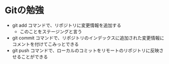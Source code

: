 # Gitの勉強
- git add コマンドで、リポジトリに変更情報を追加する
	- このことをステージングと言う
- git commit コマンドで、リポジトリのインデックスに追加された変更情報にコメントを付けてこみっとできる
- git push コマンドで、ローカルのコミットをリモートのリポジトリに反映させることができる
